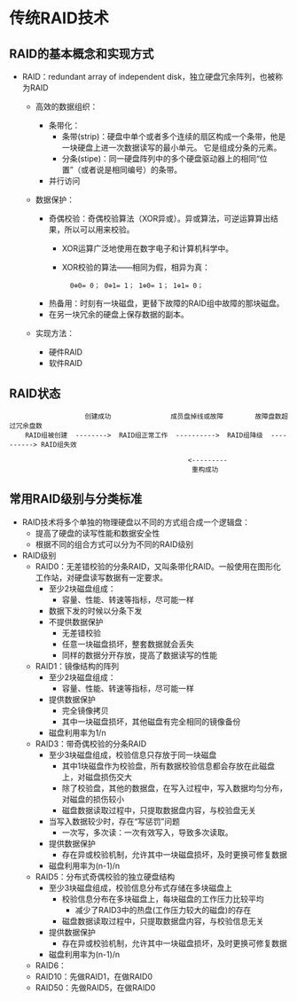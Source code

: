 # 传统RAID技术
## RAID的基本概念和实现方式
- RAID：redundant array of independent disk，独立硬盘冗余阵列，也被称为RAID
    - 高效的数据组织：
        - 条带化：
            - 条带(strip)：硬盘中单个或者多个连续的扇区构成一个条带，他是一块硬盘上进一次数据读写的最小单元。 它是组成分条的元素。
            - 分条(stipe)：同一硬盘阵列中的多个硬盘驱动器上的相同“位置”（或者说是相同编号）的条带。
        - 并行访问
        
    - 数据保护：
        - 奇偶校验：奇偶校验算法（XOR异或）。异或算法，可逆运算算出结果，所以可以用来校验。
            - XOR运算广泛地使用在数字电子和计算机科学中。
            - XOR校验的算法——相同为假，相异为真：
                
                    0⊕0= 0； 0⊕1= 1； 1⊕0= 1； 1⊕1= 0；
        - 热备用：时刻有一块磁盘，更替下故障的RAID组中故障的那块磁盘。
        - 在另一块冗余的硬盘上保存数据的副本。
            
    - 实现方法：
        - 硬件RAID
        - 软件RAID

## RAID状态

                       创建成功               成员盘掉线或故障        故障盘数超过冗余盘数     
        RAID组被创建  -------->  RAID组正常工作  ---------->  RAID组降级  ----------> RAID组失效
        
                                                 <---------
                                                  重构成功           


## 常用RAID级别与分类标准
- RAID技术将多个单独的物理硬盘以不同的方式组合成一个逻辑盘：
    - 提高了硬盘的读写性能和数据安全性
    - 根据不同的组合方式可以分为不同的RAID级别
- RAID级别
    - RAID0：无差错校验的分条RAID，又叫条带化RAID。一般使用在图形化工作站，对硬盘读写数据有一定要求。
        - 至少2块磁盘组成：
            - 容量、性能、转速等指标，尽可能一样
        - 数据下发的时候以分条下发
        - 不提供数据保护
            - 无差错校验
            - 任意一块磁盘损坏，整套数据就会丢失
            - 同样的数据分开存放，提高了数据读写的性能
    - RAID1：镜像结构的阵列
        - 至少2块磁盘组成：
            - 容量、性能、转速等指标，尽可能一样
        - 提供数据保护
            - 完全镜像拷贝
            - 其中一块磁盘损坏，其他磁盘有完全相同的镜像备份
        - 磁盘利用率为1/n
    - RAID3：带奇偶校验的分条RAID
        - 至少3块磁盘组成，校验信息只存放于同一块磁盘
            - 其中1块磁盘作为校验盘，所有数据校验信息都会存放在此磁盘上，对磁盘损伤交大
            - 除了校验盘，其他的数据盘，在写入过程中，写入数据均匀分布，对磁盘的损伤较小 
            - 磁盘数据读取过程中，只提取数据盘内容，与校验盘无关
        - 当写入数据较少时，存在“写惩罚”问题
            - 一次写，多次读：一次有效写入，导致多次读取。
        - 提供数据保护
            - 存在异或校验机制，允许其中一块磁盘损坏，及时更换可修复数据
        - 磁盘利用率为(n-1)/n   
    - RAID5：分布式奇偶校验的独立硬盘结构
         - 至少3块磁盘组成，校验信息分布式存储在多块磁盘上
            - 校验信息分布在多块磁盘上，每块磁盘的工作压力比较平均
                - 减少了RAID3中的热盘(工作压力较大的磁盘)的存在
            - 磁盘数据读取过程中，只提取数据盘内容，与校验信息无关
        - 提供数据保护
            - 存在异或校验机制，允许其中一块磁盘损坏，及时更换可修复数据
        - 磁盘利用率为(n-1)/n
    - RAID6：
    - RAID10：先做RAID1，在做RAID0
    - RAID50：先做RAID5，在做RAID0

